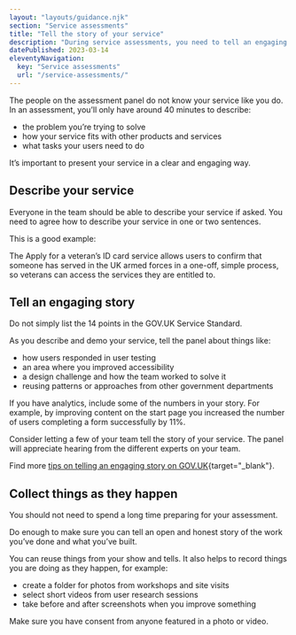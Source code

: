 ```yaml
---
layout: "layouts/guidance.njk"
section: "Service assessments"
title: "Tell the story of your service"
description: "During service assessments, you need to tell an engaging story of your service. Get some tips."
datePublished: 2023-03-14
eleventyNavigation:
  key: "Service assessments"
  url: "/service-assessments/"
---
```


The people on the assessment panel do not know your service like you do. In an assessment, you’ll only have around 40 minutes to describe:

- the problem you’re trying to solve
- how your service fits with other products and services
- what tasks your users need to do 

It’s important to present your service in a clear and engaging way.

## Describe your service

Everyone in the team should be able to describe your service if asked. You need to agree how to describe your service in one or two sentences. 

This is a good example: 

The Apply for a veteran’s ID card service allows users to confirm that someone has served in the UK armed forces in a one-off, simple process, so veterans can access the services they are entitled to.

## Tell an engaging story 

Do not simply list the 14 points in the GOV.UK Service Standard. 

As you describe and demo your service, tell the panel about things like:  

- how users responded in user testing
- an area where you improved accessibility 
- a design challenge and how the team worked to solve it
- reusing patterns or approaches from other government departments 

If you have analytics, include some of the numbers in your story. For example, by improving content on the start page you increased the number of users completing a form successfully by 11%. 

Consider letting a few of your team tell the story of your service. The panel will appreciate hearing from the different experts on your team.

Find more [tips on telling an engaging story on GOV.UK](https://services.blog.gov.uk/2020/10/12/service-demos-how-to-tell-the-story-of-your-service/){target="_blank"}. 

## Collect things as they happen

You should not need to spend a long time preparing for your assessment. 

Do enough to make sure you can tell an open and honest story of the work you’ve done and what you’ve built.

You can reuse things from your show and tells. It also helps to record things you are doing as they happen, for example:

- create a folder for photos from workshops and site visits
- select short videos from user research sessions
- take before and after screenshots when you improve something

Make sure you have consent from anyone featured in a photo or video. 
